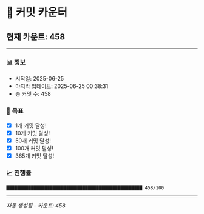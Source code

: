 # 🔢 커밋 카운터

## 현재 카운트: 458

---

### 📊 정보
- 시작일: 2025-06-25
- 마지막 업데이트: 2025-06-25 00:38:31
- 총 커밋 수: 458

### 🎯 목표
- [x] 1개 커밋 달성!
- [x] 10개 커밋 달성!
- [x] 50개 커밋 달성!
- [x] 100개 커밋 달성!
- [x] 365개 커밋 달성!

### 📈 진행률
```
██████████████████████████████████████████████████ 458/100
```

---
*자동 생성됨 - 카운트: 458*
